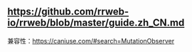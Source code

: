 ## https://github.com/rrweb-io/rrweb/blob/master/guide.zh_CN.md

兼容性：<https://caniuse.com/#search=MutationObserver>